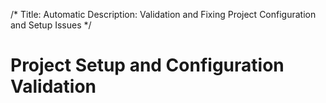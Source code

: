 /*
Title: Automatic 
Description: Validation and Fixing Project Configuration and Setup Issues
*/

# Project Setup and Configuration Validation

